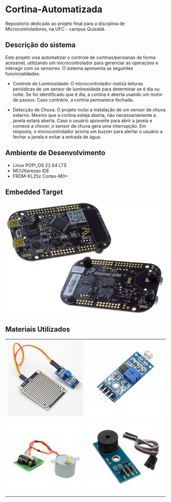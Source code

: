 # Cortina-Automatizada

Repositório dedicado ao projeto final para a disciplina de Microcontroladores, na UFC - campus Quixadá.

## Descrição do sistema


Este projeto visa automatizar o controle de cortinas/persianas de forma acessível, utilizando um microcontrolador para gerenciar as operações e interagir com os sensores. O sistema apresenta as seguintes funcionalidades:

- Controle de Luminosidade: O microcontrolador realiza leituras periódicas de um sensor de luminosidade para determinar se é dia ou noite. Se for identificado que é dia, a cortina é aberta usando um motor de passos. Caso contrário, a cortina permanece fechada.

- Detecção de Chuva: O projeto inclui a instalação de um sensor de chuva externo. Mesmo que a cortina esteja aberta, não necessariamente a janela estará aberta. Caso o usuário aproveite para abrir a janela e comece a chover, o sensor de chuva gera uma interrupção. Em resposta, o microcontrolador aciona um buzzer para alertar o usuário a fechar a janela e evitar a entrada de água.

## Ambiente de Desenvolvimento

- Linux POP!_OS 22.04 LTS
- MCUXpresso IDE
- FRDM-KL25z Cortex-M0+

## Embedded Target

![Microcontrolador](./img/microcontrolador.jpeg)

## Materiais Utilizados

|                                    |                                |
|-------------------------------------------------------|--------------------------------|
| ![Sensor de Chuva](./img/sensor_chuva.jpeg)            | ![Sensor de Luminosidade](./img/sensor_lum.jpeg)  |
| ![Motor de Passos](./img/motor_passos.jpeg)            | ![Buzzer PWM](./img/buzzer_pwm.jpeg)              |
